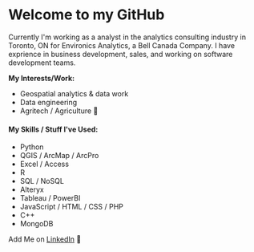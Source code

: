 # Welcome to my GitHub

Currently I'm working as a analyst in the analytics consulting industry in Toronto, ON for Environics Analytics, a Bell Canada Company. I have exprience in business development, sales, and working on software development teams.

**My Interests/Work:**

- Geospatial analytics & data work
- Data engineering 
- Agritech / Agriculture 🌱

#### My Skills / Stuff I've Used:

- Python
- QGIS / ArcMap / ArcPro
- Excel / Access
- R
- SQL / NoSQL
- Alteryx
- Tableau / PowerBI
- JavaScript / HTML / CSS / PHP
- C++
- MongoDB

Add Me on [LinkedIn](https://www.linkedin.com/in/thomaslillo/) 💬

<!--
**thomaslillo/thomaslillo** is a ✨ _special_ ✨ repository because its `README.md` (this file) appears on your GitHub profile.
![Image](6ce76d26-9c7a-4fd2-8675-f5d4225363d6-506ddfae-eea1-4438-88f8-9f15e6465492-v1.png)
Here are some ideas to get you started:

- 🔭 I’m currently working on ...
- 🌱 I’m currently learning ...
- 👯 I’m looking to collaborate on ...
- 🤔 I’m looking for help with ...
- 💬 Ask me about ...
- 📫 How to reach me: ...
- 😄 Pronouns: ...
- ⚡ Fun fact: ...
-->
